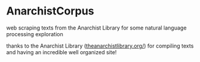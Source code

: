 # AnarchistCorpus

web scraping texts from the Anarchist Library for some natural language processing exploration

thanks to the Anarchist Library ([theanarchistlibrary.org/](https://theanarchistlibrary.org/special/index)) for compiling texts and having an incredible well organized site!
